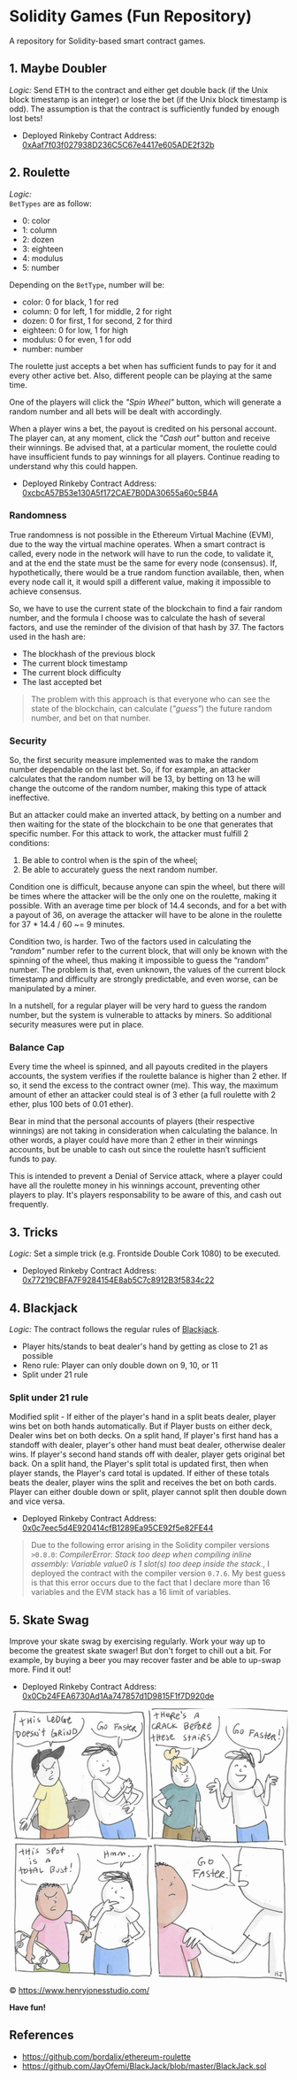 # Solidity Games (Fun Repository)
A repository for Solidity-based smart contract games.

## 1. Maybe Doubler
*Logic:* Send ETH to the contract and either get double back (if the Unix block timestamp is an integer) or lose the bet (if the Unix block timestamp is odd). The assumption is that the contract is sufficiently funded by enough lost bets!
- Deployed Rinkeby Contract Address: [0xAaf7f03f027938D236C5C67e4417e605ADE2f32b](https://rinkeby.etherscan.io/address/0xaaf7f03f027938d236c5c67e4417e605ade2f32b)

## 2. Roulette
*Logic:*     
`BetTypes` are as follow:
- 0: color
- 1: column
- 2: dozen
- 3: eighteen
- 4: modulus
- 5: number

Depending on the `BetType`, number will be:
- color: 0 for black, 1 for red
- column: 0 for left, 1 for middle, 2 for right
- dozen: 0 for first, 1 for second, 2 for third
- eighteen: 0 for low, 1 for high
- modulus: 0 for even, 1 for odd
- number: number

The roulette just accepts a bet when has sufficient funds to pay for it and every other active bet. Also, different people can be playing at the same time.

One of the players will click the *"Spin Wheel"* button, which will generate a random number and all bets will be dealt with accordingly.

When a player wins a bet, the payout is credited on his personal account. The player can, at any moment, click the *"Cash out"* button and receive their winnings. Be advised that, at a particular moment, the roulette could have insufficient funds to pay winnings for all players. Continue reading to understand why this could happen.

- Deployed Rinkeby Contract Address: [0xcbcA57B53e130A5f172CAE7B0DA30655a60c5B4A](https://rinkeby.etherscan.io/address/0xcbca57b53e130a5f172cae7b0da30655a60c5b4a)
### Randomness
True randomness is not possible in the Ethereum Virtual Machine (EVM), due to the way the virtual machine operates. When a smart contract is called, every node in the network will have to run the code, to validate it, and at the end the state must be the same for every node (consensus). If, hypothetically, there would be a true random function available, then, when every node call it, it would spill a different value, making it impossible to achieve consensus.

So, we have to use the current state of the blockchain to find a fair random number, and the formula I choose was to calculate the hash of several factors, and use the reminder of the division of that hash by 37. The factors used in the hash are:
- The blockhash of the previous block
- The current block timestamp
- The current block difficulty
- The last accepted bet
> The problem with this approach is that everyone who can see the state of the blockchain, can calculate (*"guess"*) the future random number, and bet on that number.

### Security
So, the first security measure implemented was to make the random number dependable on the last bet. So, if for example, an attacker calculates that the random number will be 13, by betting on 13 he will change the outcome of the random number, making this type of attack ineffective.

But an attacker could make an inverted attack, by betting on a number and then waiting for the state of the blockchain to be one that generates that specific number. For this attack to work, the attacker must fulfill 2 conditions:
1. Be able to control when is the spin of the wheel;
2. Be able to accurately guess the next random number.

Condition one is difficult, because anyone can spin the wheel, but there will be times where the attacker will be the only one on the roulette, making it possible. With an average time per block of 14.4 seconds, and for a bet with a payout of 36, on average the attacker will have to be alone in the roulette for 37 * 14.4 / 60 ~= 9 minutes.

Condition two, is harder. Two of the factors used in calculating the *"random"* number refer to the current block, that will only be known with the spinning of the wheel, thus making it impossible to guess the “random” number. The problem is that, even unknown, the values of the current block timestamp and difficulty are strongly predictable, and even worse, can be manipulated by a miner.

In a nutshell, for a regular player will be very hard to guess the random number, but the system is vulnerable to attacks by miners. So additional security measures were put in place.

### Balance Cap
Every time the wheel is spinned, and all payouts credited in the players accounts, the system verifies if the roulette balance is higher than 2 ether. If so, it send the excess to the contract owner (me). This way, the maximum amount of ether an attacker could steal is of 3 ether (a full roulette with 2 ether, plus 100 bets of 0.01 ether).

Bear in mind that the personal accounts of players (their respective winnings) are not taking in consideration when calculating the balance. In other words, a player could have more than 2 ether in their winnings accounts, but be unable to cash out since the roulette hasn’t sufficient funds to pay.

This is intended to prevent a Denial of Service attack, where a player could have all the roulette money in his winnings account, preventing other players to play. It's players responsability to be aware of this, and cash out frequently.

## 3. Tricks
*Logic:* Set a simple trick (e.g. Frontside Double Cork 1080) to be executed.

- Deployed Rinkeby Contract Address: [0x77219CBFA7F9284154E8ab5C7c8912B3f5834c22](https://rinkeby.etherscan.io/address/0x77219cbfa7f9284154e8ab5c7c8912b3f5834c22)

## 4. Blackjack
*Logic:* The contract follows the regular rules of [Blackjack](https://www.bicyclecards.com/how-to-play/blackjack/).
- Player hits/stands to beat dealer's hand by getting as close to 21 as possible
- Reno rule: Player can only double down on 9, 10, or 11
- Split under 21 rule

### Split under 21 rule
Modified split - If either of the player's hand in a split beats dealer, player wins bet on both hands automatically. But if Player busts on either deck, Dealer wins bet on both decks. On a split hand, If player's first hand has a standoff with dealer, player's other hand must beat dealer, otherwise dealer wins. If player's second hand stands off with dealer, player gets original bet back. On a split hand, the Player's split total is updated first, then when player stands, the Player's card total is updated. If either of these totals beats the dealer, player wins the split and receives the bet on both cards. Player can either double down or split, player cannot split then double down and vice versa.

- Deployed Rinkeby Contract Address: [0x0c7eec5d4E920414cfB1289Ea95CE92f5e82FE44](https://rinkeby.etherscan.io/address/0x0c7eec5d4e920414cfb1289ea95ce92f5e82fe44)
> Due to the following error arising in the Solidity compiler versions `>0.8.0`: *CompilerError: Stack too deep when compiling inline assembly: Variable value0 is 1 slot(s) too deep inside the stack.*, I deployed the contract with the compiler version `0.7.6`. My best guess is that this error occurs due to the fact that I declare more than 16 variables and the EVM stack has a 16 limit of variables.

## 5. Skate Swag
Improve your skate swag by exercising regularly. Work your way up to become the greatest skate swager! But don't forget to chill out a bit. For example, by buying a beer you may recover faster and be able to up-swap more. Find it out! 

- Deployed Rinkeby Contract Address: [0x0Cb24FEA6730Ad1Aa747857d1D9815F1f7D920de](https://rinkeby.etherscan.io/address/0x0cb24fea6730ad1aa747857d1d9815f1f7d920de)

![](img/skate_swag.png)
© https://www.henryjonesstudio.com/

**Have fun!**

## References
- https://github.com/bordalix/ethereum-roulette
- https://github.com/JayOfemi/BlackJack/blob/master/BlackJack.sol